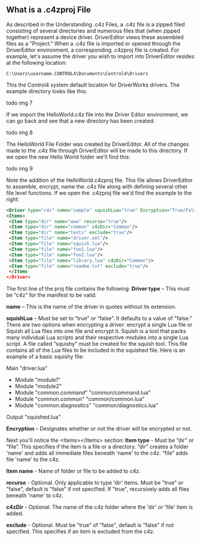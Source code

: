 ## What is a .c4zproj File

As described in the Understanding .c4z Files, a .c4z file is a zipped filed consisting of several directories and numerous files that (when zipped together) represent a device driver. DriverEditor views these assembled files as a "Project." When a .c4z file is imported or opened through the DriverEditor environment, a corresponding .c4zproj file is created. For example, let's assume the driver you wish to import into DriverEditor resides at the following location:

`C:\Users\username.CONTROL4\Documents\Control4\Drivers`

This the Control4 system default location for DriverWorks drivers. The example directory looks like this:

todo img 7

If we import the HelloWorld.c4z file into the Driver Editor environment, we can go back and see that a new directory has been created:

todo img 8

The HelloWorld File Folder was created by DriverEditor. All of the changes made to the .c4z file through DriverEditor will be made to this directory. If we open the new Hello World folder we'll find this:

todo img 9


Note the addition of the HelloWorld.c4zproj file. This file allows DriverEditor to assemble, encrypt, name the .c4z file along with defining several other file level functions. If we open the .c4zproj file we'd find the example to the right:

```xml
<Driver type="c4z" name="sample" squishLua="true" Encryption="True/False">
<Items>
 <Item type="dir" name="www" recurse="true"/>
 <Item type="dir" name="common" c4zDir="Common"/>
 <Item type="dir" name="tests" exclude="true"/>
 <Item type="file" name="driver.xml"/>
 <Item type="file" name="squish.lua"/>
 <Item type="file" name="foo1.lua"/>
 <Item type="file" name="foo2.lua"/>
 <Item type="file" name="library.lua" c4zDir="Common"/>
 <Item type="file" name="readme.txt" exclude="true"/>
 </Items
</Driver>
```

The first line of the proj file contains the following:
**Driver type** – This must be “c4z” for the manifest to be valid.

**name** – This is the name of the driver in quotes  without its extension.

**squishLua** – Must be set to “true” or “false”. It defaults to a value of "false." There are two options when encrypting a driver: encrypt a single Lua file or Squish all Lua files into one file and encrypt it. Squish is a tool that packs many individual Lua scripts and their respective modules into a single Lua script. A file called “squishy” must be created for the squish tool. This file contains all of the Lua files to be included in the squished file. Here is an example of a basic squishy file:


Main "driver.lua"

-  Module "module1"
-  Module "module2"
-  Module "common.command" "common/command.lua"
-  Module "common.common" "common/common.lua"
-  Module "common.diagnostics" "common/diagnostics.lua"

Output "squished.lua"

**Encryption** – Designates whether or not the driver will be encrypted or not.

Next you'll notice the \<Items\>\</Items\> section:
**Item type** - Must be “dir” or “file”. This specifies if the item is a file or a directory. “dir” creates a folder 'name' and adds all immediate files beneath 'name' to the c4z. “file” adds file 'name' to the c4z.

**Item name** - Name of folder or file to be added to c4z.

**recurse** - Optional. Only applicable to type 'dir' items. Must be "true" or "false", default is "false" if not specified. If "true", recursively adds all files beneath 'name' to c4z. 

**c4zDir** - Optional. The name of the c4z folder where the 'dir' or 'file' item is added. 

**exclude** - Optional. Must be "true" of "false", default is "false" if not specified. This specifies if an item is excluded from the c4z. 

